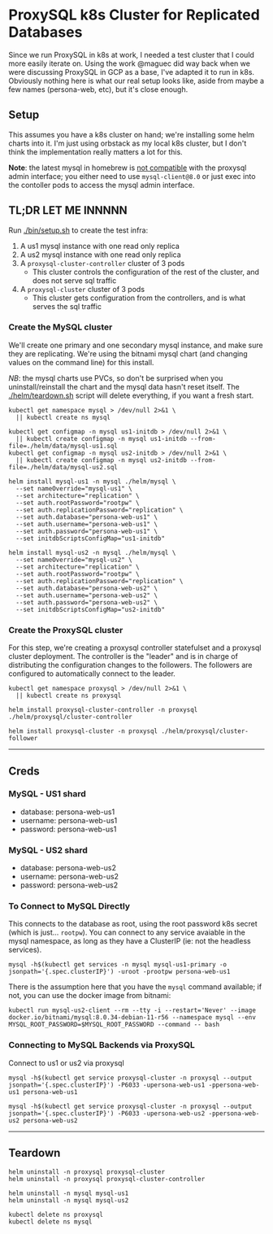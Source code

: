 # ProxySQL k8s Cluster for Replicated Databases

Since we run ProxySQL in k8s at work, I needed a test cluster that I could more easily iterate on. Using the work @maguec did way back when we were discussing ProxySQL in GCP as a base, I've adapted it to run in k8s. Obviously nothing here is what our real setup looks like, aside from maybe a few names (persona-web, etc), but it's close enough.

## Setup

This assumes you have a k8s cluster on hand; we're installing some helm charts into it. I'm just using orbstack as my local k8s cluster, but I don't think the implementation really matters a lot for this.

**Note**: the latest mysql in homebrew is [not compatible](https://github.com/sysown/proxysql/issues/4300) with the proxysql admin interface; you either need to use `mysql-client@8.0` or just exec into the contoller pods to access the mysql admin interface.

## TL;DR LET ME INNNNN

Run [./bin/setup.sh](./bin/setup.sh) to create the test infra:

1. A us1 mysql instance with one read only replica
1. A us2 mysql instance with one read only replica
1. A `proxysql-cluster-controller` cluster of 3 pods
    * This cluster controls the configuration of the rest of the cluster, and does not serve sql traffic
1. A `proxysql-cluster` cluster of 3 pods
    * This cluster gets configuration from the controllers, and is what serves the sql traffic

### Create the MySQL cluster

We'll create one primary and one secondary mysql instance, and make sure they are replicating. We're using the bitnami mysql chart (and changing values on the command line) for this install.

*NB*: the mysql charts use PVCs, so don't be surprised when you uninstall/reinstall the chart and the mysql data hasn't reset itself. The [./helm/teardown.sh](./helm/teardown.sh) script will delete everything, if you want a fresh start.

```shell
kubectl get namespace mysql > /dev/null 2>&1 \
  || kubectl create ns mysql

kubectl get configmap -n mysql us1-initdb > /dev/null 2>&1 \
  || kubectl create configmap -n mysql us1-initdb --from-file=./helm/data/mysql-us1.sql
kubectl get configmap -n mysql us2-initdb > /dev/null 2>&1 \
  || kubectl create configmap -n mysql us2-initdb --from-file=./helm/data/mysql-us2.sql

helm install mysql-us1 -n mysql ./helm/mysql \
  --set nameOverride="mysql-us1" \
  --set architecture="replication" \
  --set auth.rootPassword="rootpw" \
  --set auth.replicationPassword="replication" \
  --set auth.database="persona-web-us1" \
  --set auth.username="persona-web-us1" \
  --set auth.password="persona-web-us1" \
  --set initdbScriptsConfigMap="us1-initdb"

helm install mysql-us2 -n mysql ./helm/mysql \
  --set nameOverride="mysql-us2" \
  --set architecture="replication" \
  --set auth.rootPassword="rootpw" \
  --set auth.replicationPassword="replication" \
  --set auth.database="persona-web-us2" \
  --set auth.username="persona-web-us2" \
  --set auth.password="persona-web-us2" \
  --set initdbScriptsConfigMap="us2-initdb"
```

### Create the ProxySQL cluster

For this step, we're creating a proxysql controller statefulset and a proxysql cluster deployment. The controller is the "leader" and is in charge of distributing the configuration changes to the followers. The followers are configured to automatically connect to the leader.

```shell
kubectl get namespace proxysql > /dev/null 2>&1 \
  || kubectl create ns proxysql

helm install proxysql-cluster-controller -n proxysql ./helm/proxysql/cluster-controller

helm install proxysql-cluster -n proxysql ./helm/proxysql/cluster-follower
```

-----

## Creds

### MySQL - US1 shard

* database: persona-web-us1
* username: persona-web-us1
* password: persona-web-us1

### MySQL - US2 shard

* database: persona-web-us2
* username: persona-web-us2
* password: persona-web-us2

### To Connect to MySQL Directly

This connects to the database as root, using the root password k8s secret (which is just... `rootpw`). You can connect to any service avaiable in the mysql namespace, as long as they have a ClusterIP (ie: not the headless services).

```shell
mysql -h$(kubectl get services -n mysql mysql-us1-primary -o jsonpath='{.spec.clusterIP}') -uroot -prootpw persona-web-us1
```

There is the assumption here that you have the `mysql` command available; if not, you can use the docker image from bitnami:

```shell
kubectl run mysql-us2-client --rm --tty -i --restart='Never' --image  docker.io/bitnami/mysql:8.0.34-debian-11-r56 --namespace mysql --env MYSQL_ROOT_PASSWORD=$MYSQL_ROOT_PASSWORD --command -- bash
```

### Connecting to MySQL Backends via ProxySQL

Connect to us1 or us2 via proxysql

```shell
mysql -h$(kubectl get service proxysql-cluster -n proxysql --output jsonpath='{.spec.clusterIP}') -P6033 -upersona-web-us1 -ppersona-web-us1 persona-web-us1

mysql -h$(kubectl get service proxysql-cluster -n proxysql --output jsonpath='{.spec.clusterIP}') -P6033 -upersona-web-us2 -ppersona-web-us2 persona-web-us2
```

-----

## Teardown

```shell
helm uninstall -n proxysql proxysql-cluster
helm uninstall -n proxysql proxysql-cluster-controller

helm uninstall -n mysql mysql-us1
helm uninstall -n mysql mysql-us2

kubectl delete ns proxysql
kubectl delete ns mysql
```
